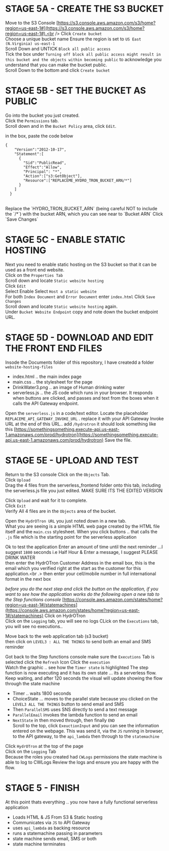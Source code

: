 # STAGE 5A - CREATE THE S3 BUCKET
Move to the S3 Console [https://s3.console.aws.amazon.com/s3/home?region=us-east-1#](https://s3.console.aws.amazon.com/s3/home?region=us-east-1#).<br /> 
Click `Create bucket`<br />
Choose a unique bucket name Ensure the region is set to `US East (N.Virginia) us-east-1`<br />
Scroll Down and UNTICK `Block all public access`<br />
Tick the box under `Turning off block all public access might result in this bucket and the objects within becoming public` to acknowledge you understand that you can make the bucket public.<br />
Scroll Down to the bottom and click `Create bucket`<br />

# STAGE 5B - SET THE BUCKET AS PUBLIC
Go into the bucket you just created.<br />
Click the `Permissions` tab.<br />
Scroll down and in the `Bucket Policy` area, click `Edit`.<br />

in the box, paste the code below

```
{
    "Version":"2012-10-17",
    "Statement":[
      {
        "Sid":"PublicRead",
        "Effect":"Allow",
        "Principal": "*",
        "Action":["s3:GetObject"],
        "Resource":["REPLACEME_HYDRO_TRON_BUCKET_ARN/*"]
      }
    ]
  }
```
<br />
Replace the `HYDRO_TRON_BUCKET_ARN` (being careful NOT to include the `/*`) with the bucket ARN, which you can see near to `Bucket ARN` Click `Save Changes`

# STAGE 5C - ENABLE STATIC HOSTING
Next you need to enable static hosting on the S3 bucket so that it can be used as a front end website.<br />
Click on the `Properties Tab`<br />
Scroll down and locate `Static website hosting`<br />
Click `Edit`<br />
Select Enable Select `Host a static website`<br />
For both `Index Document` and `Error Document` enter `index.html` Click `Save Changes`<br />
Scroll down and locate `Static website hosting` again.<br />
Under `Bucket Website Endpoint` copy and note down the bucket endpoint URL.<br />

# STAGE 5D - DOWNLOAD AND EDIT THE FRONT END FILES
Insode the Documents folder of this repository, I have createdd a folder `website-hosting-files`<br />
* index.html .. the main index page<br />
* main.css .. the stylesheet for the page<br />
* DrinkWater3.png .. an image of Human drinking water<br />
* serverless.js .. the JS code which runs in your browser. It responds when buttons are clicked, and passes and text from the boxes when it calls the API Gateway endpoint.<br />

Open the `serverless.js` in a code/text editor. Locate the placeholder `REPLACEME_API_GATEWAY_INVOKE_URL` . replace it with your API Gateway Invoke URL at the end of this URL.. add `/hydrotron` it should look something like this [https://somethingsomething.execute-api.us-east-1.amazonaws.com/prod/hydrotron](https://somethingsomething.execute-api.us-east-1.amazonaws.com/prod/hydrotron) Save the file.<br />

# STAGE 5E - UPLOAD AND TEST
Return to the S3 console Click on the `Objects` Tab.<br />
Click `Upload`<br />
Drag the 4 files from the serverless_frontend folder onto this tab, including the serverless.js file you just edited. MAKE SURE ITS THE EDITED VERSION<br />

Click `Upload` and wait for it to complete.<br />
Click `Exit`<br />
Verify All 4 files are in the `Objects` area of the bucket.<br />

Open the `HydrOTron URL` you just noted down in a new tab.<br />
What you are seeing is a simple HTML web page created by the HTML file itself and the `main.css` stylesheet. When you click buttons .. that calls the `.js` file which is the starting point for the serverless application<br />

Ok to test the application Enter an amount of time until the next reminder ...I suggest `1800` seconds i.e Half Hour & Enter a message, I suggest PLEASE DRINK WATER<br />
then enter the HydrOTron Customer Address in the email box, this is the email which you verified right at the start as the customer for this application.<br .>
then enter your cell/mobile number in full international format in the next box<br />


*before you do the next step and click the button on the application, if you want to see how the application works do the following open a new tab to the Step functions console* [https://console.aws.amazon.com/states/home?region=us-east-1#/statemachines](https://console.aws.amazon.com/states/home?region=us-east-1#/statemachines)
Click on HydrOTron<br />
Click on the `Logging` tab, you will see no logs CLick on the `Executions` tab, you will see no executions..<br />

Move back to the web application tab (s3 bucket)<br />
then click on `LEVEL3 : ALL THE THINGS` to send both an email and SMS reminder<br />

Got back to the Step functions console make sure the `Executions` Tab is selected click the `Refresh` Icon Click the `execution`<br />
Watch the graphic .. see how the `Timer state` is highlighted The step function is now executing and it has its own state ... its a serverless flow. Keep waiting, and after 120 seconds the visual will update showing the flow through the state machine<br />

* Timer .. waits 1800 seconds<br />
* ChoiceState ... moves to the parallel state because you clicked on the `LEVEL3 ALL THE THINGS` button to send email and SMS<br />
* Then `ParallelSMS` uses SNS directly to send a text message<br />
* `ParallelEmail` invokes the lambda function to send an email<br />
* `NextState` in then moved through, then finally `END`<br />
Scroll to the top, click `ExeuctionInput` and you can see the information entered on the webpage. This was send it, via the `JS` running in browser, to the API gateway, to the `api_lambda` then through to the `statemachine`<br />

Click `HydrOTron` at the top of the page<br />
Click on the `Logging` Tab<br />
Because the roles you created had `CWLogs` permissions the state machine is able to log to CWLogs Review the logs and ensure you are happy with the flow.<br />

# STAGE 5 - FINISH
At this point thats everything .. you now have a fully functional serverless application

* Loads HTML & JS From S3 & Static hosting
* Communicates via `JS` to API Gateway
* uses `api_lambda` as backing resource
* runs a statemachine passing in parameters
* state machine sends email, SMS or both
* state machine terminates





